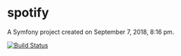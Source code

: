 spotify
=======

A Symfony project created on September 7, 2018, 8:16 pm.

[![Build Status](https://travis-ci.org/playr1983g/spotify.svg?branch=master)](https://travis-ci.org/playr1983g/spotify)

